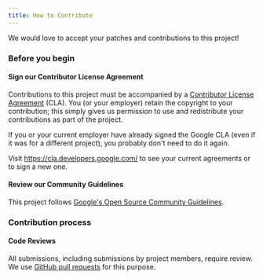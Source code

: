 ```yaml
---
title: How to Contribute
---
```


We would love to accept your patches and contributions to this project!

### Before you begin

#### Sign our Contributor License Agreement

Contributions to this project must be accompanied by a
[Contributor License Agreement](https://cla.developers.google.com/about) (CLA).
You (or your employer) retain the copyright to your contribution; this simply
gives us permission to use and redistribute your contributions as part of the
project.

If you or your current employer have already signed the Google CLA (even if it
was for a different project), you probably don't need to do it again.

Visit <https://cla.developers.google.com/> to see your current agreements or to
sign a new one.

#### Review our Community Guidelines

This project follows [Google's Open Source Community
Guidelines](https://opensource.google/conduct/).

### Contribution process

#### Code Reviews

All submissions, including submissions by project members, require review. We
use [GitHub pull requests](https://docs.github.com/articles/about-pull-requests)
for this purpose.
